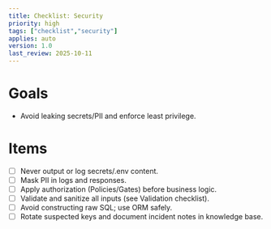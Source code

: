 ```yaml
---
title: Checklist: Security
priority: high
tags: ["checklist","security"]
applies: auto
version: 1.0
last_review: 2025-10-11
---
```


# Goals
- Avoid leaking secrets/PII and enforce least privilege.

# Items
- [ ] Never output or log secrets/.env content.
- [ ] Mask PII in logs and responses.
- [ ] Apply authorization (Policies/Gates) before business logic.
- [ ] Validate and sanitize all inputs (see Validation checklist).
- [ ] Avoid constructing raw SQL; use ORM safely.
- [ ] Rotate suspected keys and document incident notes in knowledge base.
